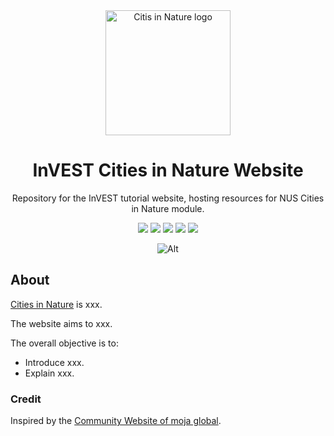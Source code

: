 <div align="center">
<img src="https://github.com/XiaogangHe/InVEST-Cities-in-Nature/blob/main/website/static/img/logo-light.png" alt="Citis in Nature logo" height ="auto" width="200" />
<br />
<h1>InVEST Cities in Nature Website</h1>
<p>
Repository for the InVEST tutorial website, hosting resources for NUS Cities in Nature module.
</p>
<p align="center">
<a href="https://github.com/XiaogangHe/InVEST-Cities-in-Nature" alt="GitHub contributors">
<img src="https://img.shields.io/github/contributors/XiaogangHe/python-climate-visuals.svg" /></a>
<a href="https://github.com/XiaogangHe/InVEST-Cities-in-Nature" alt="GitHub issues by-label">
<img src="https://img.shields.io/github/issues/XiaogangHe/InVEST-Cities-in-Nature" /></a>
<a href="https://PREP-SHOT.slack.com/" alt="Slack">
<img src="https://img.shields.io/badge/Slack-@layer5.svg?logo=slack" /></a>
<a href="https://twitter.com/Xiaogang_He" alt="Twitter Follow">
<img src="https://img.shields.io/twitter/follow/Xiaogang_He.svg?label=Follow&style=social" /></a>
<a href="https://github.com/XiaogangHe/InVEST-Cities-in-Nature" alt="License">
<img src="https://img.shields.io/github/license/XiaogangHe/InVEST-Cities-in-Nature.svg" /></a>
</p>

![Alt](https://repobeats.axiom.co/api/embed/f5d2b95ddc056137d48955cc98a7bfb34dcb08c8.svg "Repobeats analytics image")
</div>

## About

[Cities in Nature](https://xiaoganghe.github.io/NUS-CDE2503/) is xxx.

The website aims to xxx.

The overall objective is to:

- Introduce xxx.
- Explain xxx.

### Credit

Inspired by the [Community Website of moja global](https://github.com/moja-global/community-website).
